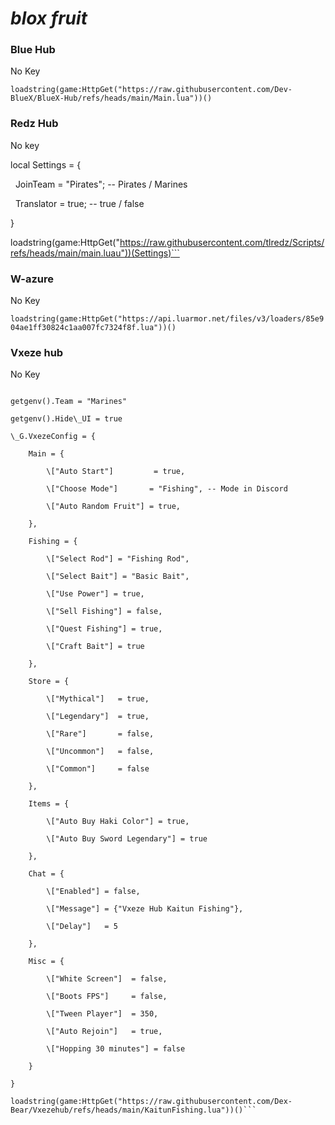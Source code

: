 # ***blox fruit***

### Blue Hub

No Key

```loadstring(game:HttpGet("https://raw.githubusercontent.com/Dev-BlueX/BlueX-Hub/refs/heads/main/Main.lua"))()```

### Redz Hub

No key

local Settings = {

    JoinTeam = "Pirates"; -- Pirates / Marines

    Translator = true;   -- true / false

}



loadstring(game:HttpGet("https://raw.githubusercontent.com/tlredz/Scripts/refs/heads/main/main.luau"))(Settings)```

### W-azure

No Key

```loadstring(game:HttpGet("https://api.luarmor.net/files/v3/loaders/85e904ae1ff30824c1aa007fc7324f8f.lua"))()```

### Vxeze hub

No Key

```repeat wait() until game:IsLoaded() and game.Players.LocalPlayer

getgenv().Team = "Marines"

getgenv().Hide\_UI = true

\_G.VxezeConfig = {

    Main = {

        \["Auto Start"]         = true,

        \["Choose Mode"]       = "Fishing", -- Mode in Discord

        \["Auto Random Fruit"] = true,

    },

    Fishing = {

        \["Select Rod"] = "Fishing Rod",

        \["Select Bait"] = "Basic Bait",

        \["Use Power"] = true,

        \["Sell Fishing"] = false,

        \["Quest Fishing"] = true,

        \["Craft Bait"] = true

    },

    Store = {

        \["Mythical"]   = true,

        \["Legendary"]  = true,

        \["Rare"]       = false,

        \["Uncommon"]   = false,

        \["Common"]     = false

    },

    Items = {

        \["Auto Buy Haki Color"] = true,

        \["Auto Buy Sword Legendary"] = true

    },

    Chat = {

        \["Enabled"] = false,

        \["Message"] = {"Vxeze Hub Kaitun Fishing"},

        \["Delay"]   = 5

    },

    Misc = {

        \["White Screen"]  = false,

        \["Boots FPS"]     = false,

        \["Tween Player"]  = 350,

        \["Auto Rejoin"]   = true,

        \["Hopping 30 minutes"] = false

    }

}

loadstring(game:HttpGet("https://raw.githubusercontent.com/Dex-Bear/Vxezehub/refs/heads/main/KaitunFishing.lua"))()```






